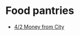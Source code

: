 # Food pantries

* [4/2 Money from City](https://spectrumlocalnews.com/nys/hudson-valley/news/2020/04/01/city-council-to-address-hunger-by-giving-money-to-cuny-students-in-need)
